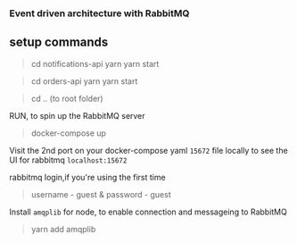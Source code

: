 ### Event driven architecture with RabbitMQ


## setup commands

> cd notifications-api
> yarn
> yarn start


> cd orders-api
> yarn
> yarn start


> cd .. (to root folder)

RUN, to spin up the RabbitMQ server

> docker-compose up

Visit the 2nd port on your docker-compose yaml `15672` file locally to see the UI for rabbitmq `localhost:15672`

rabbitmq login,if you're using the first time
> username - guest &  password - guest

Install `amqplib` for node, to enable connection and messageing to RabbitMQ

> yarn add amqplib